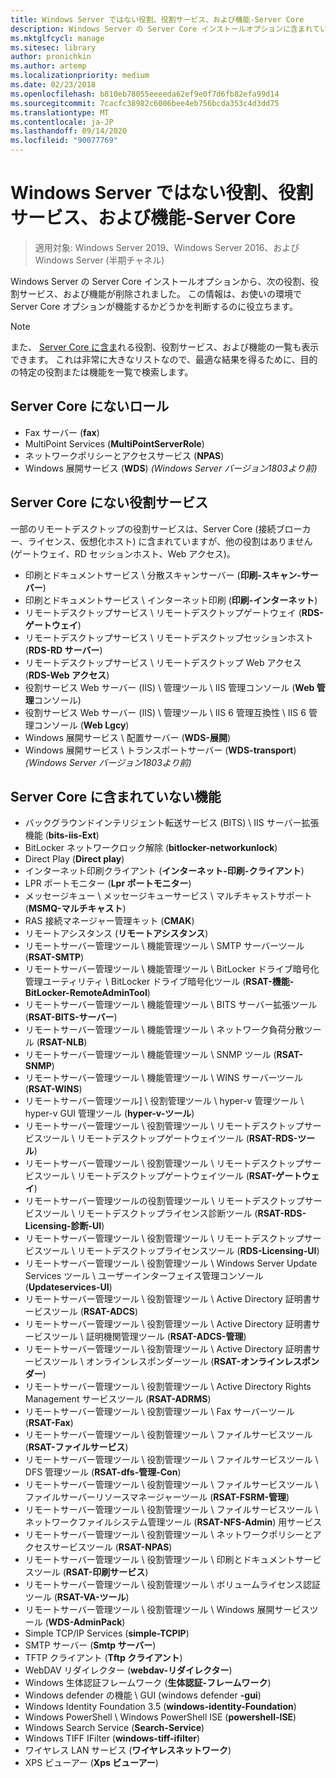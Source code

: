 ```yaml
---
title: Windows Server ではない役割、役割サービス、および機能-Server Core
description: Windows Server の Server Core インストールオプションに含まれていない役割と機能について説明します。
ms.mktglfcycl: manage
ms.sitesec: library
author: pronichkin
ms.author: artemp
ms.localizationpriority: medium
ms.date: 02/23/2018
ms.openlocfilehash: b810eb78055eeeeda62ef9e0f7d6fb82efa99d14
ms.sourcegitcommit: 7cacfc38982c6006bee4eb756bcda353c4d3dd75
ms.translationtype: MT
ms.contentlocale: ja-JP
ms.lasthandoff: 09/14/2020
ms.locfileid: "90077769"
---
```

# <a name="roles-role-services-and-features-not-in-windows-server---server-core"></a>Windows Server ではない役割、役割サービス、および機能-Server Core

> 適用対象: Windows Server 2019、Windows Server 2016、および Windows Server (半期チャネル)

Windows Server の Server Core インストールオプションから、次の役割、役割サービス、および機能が削除されました。 この情報は、お使いの環境で Server Core オプションが機能するかどうかを判断するのに役立ちます。

> [!NOTE]
> また、 [Server Core に含ま](server-core-roles-and-services.md)れる役割、役割サービス、および機能の一覧も表示できます。 これは非常に大きなリストなので、最適な結果を得るために、目的の特定の役割または機能を一覧で検索します。

## <a name="roles-not-in-server-core"></a>Server Core にないロール

- Fax サーバー (**fax**)
- MultiPoint Services (**MultiPointServerRole**)
- ネットワークポリシーとアクセスサービス (**NPAS**)
- Windows 展開サービス (**WDS**) *(Windows Server バージョン1803より前)*

## <a name="role-services-not-in-server-core"></a>Server Core にない役割サービス
一部のリモートデスクトップの役割サービスは、Server Core (接続ブローカー、ライセンス、仮想化ホスト) に含まれていますが、他の役割はありません (ゲートウェイ、RD セッションホスト、Web アクセス)。

- 印刷とドキュメントサービス \ 分散スキャンサーバー (**印刷-スキャン-サーバー**)
- 印刷とドキュメントサービス \ インターネット印刷 (**印刷-インターネット**)
- リモートデスクトップサービス \ リモートデスクトップゲートウェイ (**RDS-ゲートウェイ**)
- リモートデスクトップサービス \ リモートデスクトップセッションホスト (**RDS-RD サーバー**)
- リモートデスクトップサービス \ リモートデスクトップ Web アクセス (**RDS-Web アクセス**)
- 役割サービス Web サーバー (IIS) \ 管理ツール \ IIS 管理コンソール (**Web 管理**コンソール)
- 役割サービス Web サーバー (IIS) \ 管理ツール \ IIS 6 管理互換性 \ IIS 6 管理コンソール (**Web Lgcy**)
- Windows 展開サービス \ 配置サーバー (**WDS-展開**)
- Windows 展開サービス \ トランスポートサーバー (**WDS-transport**) *(Windows Server バージョン1803より前)*

## <a name="features-not-in-server-core"></a>Server Core に含まれていない機能
- バックグラウンドインテリジェント転送サービス (BITS) \ IIS サーバー拡張機能 (**bits-iis-Ext**)
- BitLocker ネットワークロック解除 (**bitlocker-networkunlock**)
- Direct Play (**Direct play**)
- インターネット印刷クライアント (**インターネット-印刷-クライアント**)
- LPR ポートモニター (**Lpr ポートモニター**)
- メッセージキュー \ メッセージキューサービス \ マルチキャストサポート (**MSMQ-マルチキャスト**)
- RAS 接続マネージャー管理キット (**CMAK**)
- リモートアシスタンス (**リモートアシスタンス**)
- リモートサーバー管理ツール \ 機能管理ツール \ SMTP サーバーツール (**RSAT-SMTP**)
- リモートサーバー管理ツール \ 機能管理ツール \ BitLocker ドライブ暗号化管理ユーティリティ \ BitLocker ドライブ暗号化ツール (**RSAT-機能-BitLocker-RemoteAdminTool**)
- リモートサーバー管理ツール \ 機能管理ツール \ BITS サーバー拡張ツール (**RSAT-BITS-サーバー**)
- リモートサーバー管理ツール \ 機能管理ツール \ ネットワーク負荷分散ツール (**RSAT-NLB**)
- リモートサーバー管理ツール \ 機能管理ツール \ SNMP ツール (**RSAT-SNMP**)
- リモートサーバー管理ツール \ 機能管理ツール \ WINS サーバーツール (**RSAT-WINS**)
- リモートサーバー管理ツール] \ 役割管理ツール \ hyper-v 管理ツール \ hyper-v GUI 管理ツール (**hyper-v-ツール**)
- リモートサーバー管理ツール \ 役割管理ツール \ リモートデスクトップサービスツール \ リモートデスクトップゲートウェイツール (**RSAT-RDS-ツール**)
- リモートサーバー管理ツール \ 役割管理ツール \ リモートデスクトップサービスツール \ リモートデスクトップゲートウェイツール (**RSAT-ゲートウェイ**)
- リモートサーバー管理ツールの役割管理ツール \ リモートデスクトップサービスツール \ リモートデスクトップライセンス診断ツール (**RSAT-RDS-Licensing-診断-UI**)
- リモートサーバー管理ツール \ 役割管理ツール \ リモートデスクトップサービスツール \ リモートデスクトップライセンスツール (**RDS-Licensing-UI**)
- リモートサーバー管理ツール \ 役割管理ツール \ Windows Server Update Services ツール \ ユーザーインターフェイス管理コンソール (**Updateservices-UI**)
- リモートサーバー管理ツール \ 役割管理ツール \ Active Directory 証明書サービスツール (**RSAT-ADCS**)
- リモートサーバー管理ツール \ 役割管理ツール \ Active Directory 証明書サービスツール \ 証明機関管理ツール (**RSAT-ADCS-管理**)
- リモートサーバー管理ツール \ 役割管理ツール \ Active Directory 証明書サービスツール \ オンラインレスポンダーツール (**RSAT-オンラインレスポンダー**)
- リモートサーバー管理ツール \ 役割管理ツール \ Active Directory Rights Management サービスツール (**RSAT-ADRMS**)
- リモートサーバー管理ツール \ 役割管理ツール \ Fax サーバーツール (**RSAT-Fax**)
- リモートサーバー管理ツール \ 役割管理ツール \ ファイルサービスツール (**RSAT-ファイルサービス**)
- リモートサーバー管理ツール \ 役割管理ツール \ ファイルサービスツール \ DFS 管理ツール (**RSAT-dfs-管理-Con**)
- リモートサーバー管理ツール \ 役割管理ツール \ ファイルサービスツール \ ファイルサーバーリソースマネージャーツール (**RSAT-FSRM-管理**)
- リモートサーバー管理ツール \ 役割管理ツール \ ファイルサービスツール \ ネットワークファイルシステム管理ツール (**RSAT-NFS-Admin**) 用サービス
- リモートサーバー管理ツール \ 役割管理ツール \ ネットワークポリシーとアクセスサービスツール (**RSAT-NPAS**)
- リモートサーバー管理ツール \ 役割管理ツール \ 印刷とドキュメントサービスツール (**RSAT-印刷サービス**)
- リモートサーバー管理ツール \ 役割管理ツール \ ボリュームライセンス認証ツール (**RSAT-VA-ツール**)
- リモートサーバー管理ツール \ 役割管理ツール \ Windows 展開サービスツール (**WDS-AdminPack**)
- Simple TCP/IP Services (**simple-TCPIP**)
- SMTP サーバー (**Smtp サーバー**)
- TFTP クライアント (**Tftp クライアント**)
- WebDAV リダイレクター (**webdav-リダイレクター**)
- Windows 生体認証フレームワーク (**生体認証-フレームワーク**)
- Windows defender の機能 \ GUI (windows defender **-gui**)
- Windows Identity Foundation 3.5 (**windows-identity-Foundation**)
- Windows PowerShell \ Windows PowerShell ISE (**powershell-ISE**)
- Windows Search Service (**Search-Service**)
- Windows TIFF IFilter (**windows-tiff-ifilter**)
- ワイヤレス LAN サービス (**ワイヤレスネットワーク**)
- XPS ビューアー (**Xps ビューアー**)
